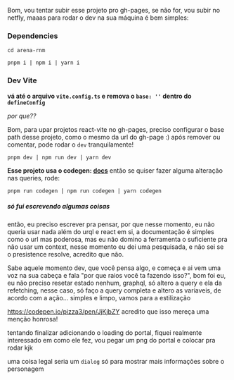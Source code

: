 Bom, vou tentar subir esse projeto pro gh-pages, se não for, vou subir no netfly, maaas para rodar o dev na sua máquina é bem simples:

### Dependencies
```shell 
cd arena-rnm

pnpm i | npm i | yarn i
```

### Dev Vite

**vá até o arquivo `vite.config.ts` e remova o `base: ''` dentro do `defineConfig`**

_por que??_

Bom, para upar projetos react-vite no gh-pages, preciso configurar o base path desse projeto, como o mesmo da url do gh-page :)
após remover ou comentar, pode rodar o `dev` tranquilamente!

```shell 
pnpm dev | npm run dev | yarn dev
```

**Esse projeto usa o codegen: [docs](https://the-guild.dev/graphql/codegen)** então se quiser fazer alguma alteração nas queries, rode:

```shell 
pnpm run codegen | npm run codegen | yarn codegen
```

##### só fui escrevendo algumas coisas
então, eu preciso escrever pra pensar, por que nesse momento, eu não queria usar nada além do urql e react em si, a documentação é simples como o url mas poderosa, mas eu não domino a ferramenta o suficiente pra não usar um context, nesse momento
eu dei uma pesquisada, e não sei se o presistence resolve, acredito que não.

Sabe aquele momento dev, que você pensa algo, e começa e ai vem uma voz na sua cabeça e fala "por que raios você ta fazendo isso?", bom foi eu, eu não preciso resetar estado nenhum, graphql, só altero a query e ela da refetching, nesse caso, só faço a query completa e altero as variaveis, de acordo com a ação...
simples e limpo, vamos para a estilização

https://codepen.io/pizza3/pen/JjKjbZY acredito que isso mereça uma menção honrosa!

tentando finalizar adicionando o loading do portal, fiquei realmente interessado em como ele fez, vou pegar um png do portal e colocar pra rodar kjk

uma coisa legal seria um `dialog` só para mostrar mais informações sobre o personagem
